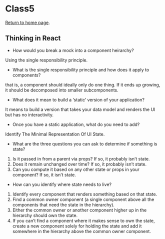 # Class5

[Return to home page](https://momansi96.github.io/reading-notes/). 

## Thinking in React


* How would you break a mock into a component heirarchy?

Using the single responsibility principle. 


* What is the single responsibility principle and how does it apply to components?

that is, a component should ideally only do one thing. If it ends up growing, it should be decomposed into smaller subcomponents.


* What does it mean to build a ‘static’ version of your application?

It means to build a version that takes your data model and renders the UI but has no interactivity.


* Once you have a static application, what do you need to add?

Identify The Minimal Representation Of UI State. 


* What are the three questions you can ask to determine if something is state?

1. Is it passed in from a parent via props? If so, it probably isn’t state.
2. Does it remain unchanged over time? If so, it probably isn’t state.
3. Can you compute it based on any other state or props in your component? If so, it isn’t state.


* How can you identify where state needs to live?

1. Identify every component that renders something based on that state.
2. Find a common owner component (a single component above all the components that need the state in the hierarchy).
3. Either the common owner or another component higher up in the hierarchy should own the state.
4. If you can’t find a component where it makes sense to own the state, create a new component solely for holding the state and add it somewhere in the hierarchy above the common owner component.

